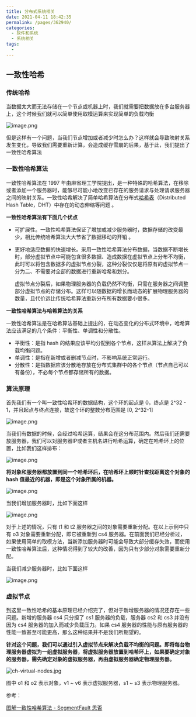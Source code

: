 ```yaml
---
title: 分布式系统相关
date: 2021-04-11 18:42:35
permalink: /pages/362940/
categories:
  - 软件和系统
  - 系统相关
tags:
  - 
---
```

## 一致性哈希

### 传统哈希

当数据太大而无法存储在一个节点或机器上时，我们就需要把数据放在多台服务器上，这个时候我们就可以简单使用取模运算来实现简单的负载均衡

![image.png](https://img.xiaoyou66.com/2021/04/11/fac7d744e0008.png)

但是这样有一个问题，当我们节点增加或者减少时怎么办？这样就会导致映射关系发生变化，导致我们需要重新计算，会造成缓存雪崩的后果，基于此，我们提出了一致性哈希算法

### 一致性哈希算法

一致性哈希算法在 1997 年由麻省理工学院提出，是一种特殊的哈希算法，在移除或者添加一个服务器时，能够尽可能小地改变已存在的服务请求与处理请求服务器之间的映射关系。一致性哈希解决了简单哈希算法在分布式[哈希表](https://baike.baidu.com/item/哈希表/5981869)（Distributed Hash Table，DHT）中存在的动态伸缩等问题 。

**一致性哈希算法有下面几个优点**

- 可扩展性。一致性哈希算法保证了增加或减少服务器时，数据存储的改变最少，相比传统哈希算法大大节省了数据移动的开销 。

- 更好地适应数据的快速增长。采用一致性哈希算法分布数据，当数据不断增长时，部分虚拟节点中可能包含很多数据、造成数据在虚拟节点上分布不均衡，此时可以将包含数据多的虚拟节点分裂，这种分裂仅仅是将原有的虚拟节点一分为二、不需要对全部的数据进行重新哈希和划分。

  虚拟节点分裂后，如果物理服务器的负载仍然不均衡，只需在服务器之间调整部分虚拟节点的存储分布。这样可以随数据的增长而动态的扩展物理服务器的数量，且代价远比传统哈希算法重新分布所有数据要小很多。

**一致性哈希算法与哈希算法的关系**

一致性哈希算法是在哈希算法基础上提出的，在动态变化的分布式环境中，哈希算法应该满足的几个条件：平衡性、单调性和分散性。

- 平衡性：是指 hash 的结果应该平均分配到各个节点，这样从算法上解决了负载均衡问题。
- 单调性：是指在新增或者删减节点时，不影响系统正常运行。
- 分散性：是指数据应该分散地存放在分布式集群中的各个节点（节点自己可以有备份），不必每个节点都存储所有的数据。

### 算法原理

首先我们有一个叫一致性哈希环的数据结构，这个环的起点是 0，终点是 2^32 - 1，并且起点与终点连接，故这个环的整数分布范围是 [0, 2^32-1]

![image.png](https://img.xiaoyou66.com/2021/04/11/87cff29755e60.png)

当我们有数据的时候，会经过哈希运算，结果会在这分布范围内。然后我们还需要放服务器，我们可以对服务器IP或者主机名进行哈希运算，确定在哈希环上的位置，比如我们这样排布：

![image.png](https://img.xiaoyou66.com/2021/04/11/27892c88c8999.png)



**将对象和服务器都放置到同一个哈希环后，在哈希环上顺时针查找距离这个对象的 hash 值最近的机器，即是这个对象所属的机器。**

![image.png](https://img.xiaoyou66.com/2021/04/11/66f41c12646cf.png)

当我们增加服务器时，比如下面这样

![image.png](https://img.xiaoyou66.com/2021/04/11/96f6f51694419.png)

对于上述的情况，只有 t1 和 t2 服务器之间的对象需要重新分配。在以上示例中只有 o3 对象需要重新分配，即它被重新到 cs4 服务器。在前面我们已经分析过，如果使用简单的取模方法，当新添加服务器时可能会导致大部分缓存失效，而使用一致性哈希算法后，这种情况得到了较大的改善，因为只有少部分对象需要重新分配。

当我们减少服务器时，比如下面这样

![image.png](https://img.xiaoyou66.com/2021/04/11/6679502904974.png)



### 虚拟节点

到这里一致性哈希的基本原理已经介绍完了，但对于新增服务器的情况还存在一些问题。新增的服务器 cs4 只分担了 cs1 服务器的负载，服务器 cs2 和 cs3 并没有因为 cs4 服务器的加入而减少负载压力。如果 cs4 服务器的性能与原有服务器的性能一致甚至可能更高，那么这种结果并不是我们所期望的。

**针对这个问题，我们可以通过引入虚拟节点来解决负载不均衡的问题。即将每台物理服务器虚拟为一组虚拟服务器，将虚拟服务器放置到哈希环上，如果要确定对象的服务器，需先确定对象的虚拟服务器，再由虚拟服务器确定物理服务器。**

![ch-virtual-nodes.jpg](https://segmentfault.com/img/bVbA7aK)

图中 o1 和 o2 表示对象，v1 ~ v6 表示虚拟服务器，s1 ~ s3 表示物理服务器。

参考：

[图解一致性哈希算法 - SegmentFault 思否](https://segmentfault.com/a/1190000021199728)